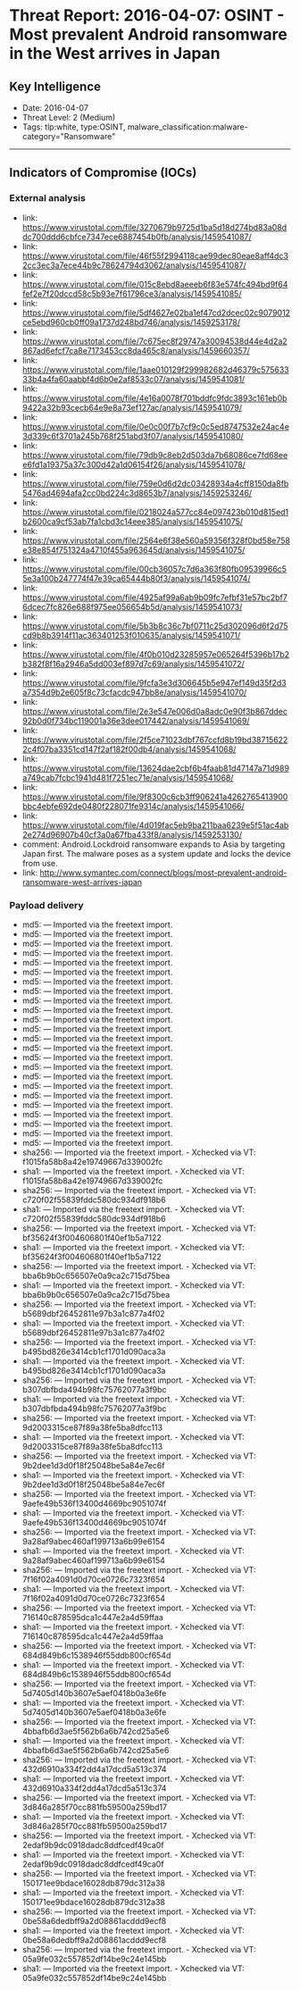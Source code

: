 # Threat Report: 2016-04-07: OSINT - Most prevalent Android ransomware in the West arrives in Japan


## Key Intelligence
* Date: 2016-04-07
* Threat Level: 2 (Medium)
* Tags: tlp:white, type:OSINT, malware_classification:malware-category="Ransomware"

---

## Indicators of Compromise (IOCs)
### External analysis
* link: https://www.virustotal.com/file/3270679b9725d1ba5d18d274bd83a08ddc700ddd6cbfce7347ece6887454b0fb/analysis/1459541087/
* link: https://www.virustotal.com/file/46f55f2994118cae99dec80eae8aff4dc32cc3ec3a7ece44b9c78624794d3062/analysis/1459541087/
* link: https://www.virustotal.com/file/015c8ebd8aeeeb6f83e574fc494bd9f64fef2e7f20dccd58c5b93e7f61796ce3/analysis/1459541085/
* link: https://www.virustotal.com/file/5df4627e02ba1ef47cd2dcec02c9079012ce5ebd960cb0ff09a1737d248bd746/analysis/1459253178/
* link: https://www.virustotal.com/file/7c675ec8f29747a30094538d44e4d2a2867ad6efcf7ca8e7173453cc8da465c8/analysis/1459660357/
* link: https://www.virustotal.com/file/1aae010129f299982682d46379c57563333b4a4fa60aabbf4d6b0e2af8533c07/analysis/1459541081/
* link: https://www.virustotal.com/file/4e16a0078f701bddfc9fdc3893c161eb0b9422a32b93cecb64e9e8a73ef127ac/analysis/1459541079/
* link: https://www.virustotal.com/file/0e0c00f7b7cf9c0c5ed8747532e24ac4e3d339c6f3701a245b768f251abd3f07/analysis/1459541080/
* link: https://www.virustotal.com/file/79db9c8eb2d503da7b68086ce7fd68eee6fd1a19375a37c300d42a1d06154f26/analysis/1459541078/
* link: https://www.virustotal.com/file/759e0d6d2dc03428934a4cff8150da8fb5476ad4694afa2cc0bd224c3d8653b7/analysis/1459253246/
* link: https://www.virustotal.com/file/0218024a577cc84e097423b010d815ed1b2600ca9cf53ab7fa1cbd3c14eee385/analysis/1459541075/
* link: https://www.virustotal.com/file/2564e6f38e560a59356f328f0bd58e758e38e854f751324a4710f455a963645d/analysis/1459541075/
* link: https://www.virustotal.com/file/00cb36057c7d6a363f80fb09539966c55e3a100b247774f47e39ca65444b80f3/analysis/1459541074/
* link: https://www.virustotal.com/file/4925af99a6ab9b09fc7efbf31e57bc2bf76dcec7fc826e688f975ee056654b5d/analysis/1459541073/
* link: https://www.virustotal.com/file/5b3b8c36c7bf0711c25d302096d6f2d75cd9b8b3914f11ac363401253f010635/analysis/1459541071/
* link: https://www.virustotal.com/file/4f0b010d23285957e065264f5396b17b2b382f8f16a2946a5dd003ef897d7c69/analysis/1459541072/
* link: https://www.virustotal.com/file/9fcfa3e3d306645b5e947ef149d35f2d3a7354d9b2e605f8c73cfacdc947bb8e/analysis/1459541070/
* link: https://www.virustotal.com/file/2e3e547e006d0a8adc0e90f3b867ddec92b0d0f734bc119001a36e3dee017442/analysis/1459541069/
* link: https://www.virustotal.com/file/2f5ce71023dbf767ccfd8b19bd387156222c4f07ba3351cd147f2af182f00db4/analysis/1459541068/
* link: https://www.virustotal.com/file/13624dae2cbf6b4faab81d47147a71d989a749cab7fcbc1941d481f7251ec71e/analysis/1459541068/
* link: https://www.virustotal.com/file/9f8300c6cb3ff906241a4262765413900bbc4ebfe692de0480f228071fe9314c/analysis/1459541066/
* link: https://www.virustotal.com/file/4d019fac5eb9ba211baa6239e5f51ac4ab2e274d96907b40cf3a0a67fba433f8/analysis/1459253130/
* comment: Android.Lockdroid ransomware expands to Asia by targeting Japan first. The malware poses as a system update and locks the device from use.
* link: http://www.symantec.com/connect/blogs/most-prevalent-android-ransomware-west-arrives-japan

### Payload delivery
* md5: <md5> — Imported via the freetext import.
* md5: <md5> — Imported via the freetext import.
* md5: <md5> — Imported via the freetext import.
* md5: <md5> — Imported via the freetext import.
* md5: <md5> — Imported via the freetext import.
* md5: <md5> — Imported via the freetext import.
* md5: <md5> — Imported via the freetext import.
* md5: <md5> — Imported via the freetext import.
* md5: <md5> — Imported via the freetext import.
* md5: <md5> — Imported via the freetext import.
* md5: <md5> — Imported via the freetext import.
* md5: <md5> — Imported via the freetext import.
* md5: <md5> — Imported via the freetext import.
* md5: <md5> — Imported via the freetext import.
* md5: <md5> — Imported via the freetext import.
* md5: <md5> — Imported via the freetext import.
* md5: <md5> — Imported via the freetext import.
* md5: <md5> — Imported via the freetext import.
* md5: <md5> — Imported via the freetext import.
* md5: <md5> — Imported via the freetext import.
* md5: <md5> — Imported via the freetext import.
* md5: <md5> — Imported via the freetext import.
* md5: <md5> — Imported via the freetext import.
* md5: <md5> — Imported via the freetext import.
* sha256: <sha256> — Imported via the freetext import. - Xchecked via VT: f1015fa58b8a42e19749667d339002fc
* sha1: <sha1> — Imported via the freetext import. - Xchecked via VT: f1015fa58b8a42e19749667d339002fc
* sha256: <sha256> — Imported via the freetext import. - Xchecked via VT: c720f02f55839fddc580dc934df918b6
* sha1: <sha1> — Imported via the freetext import. - Xchecked via VT: c720f02f55839fddc580dc934df918b6
* sha256: <sha256> — Imported via the freetext import. - Xchecked via VT: bf35624f3f004606801f40ef1b5a7122
* sha1: <sha1> — Imported via the freetext import. - Xchecked via VT: bf35624f3f004606801f40ef1b5a7122
* sha256: <sha256> — Imported via the freetext import. - Xchecked via VT: bba6b9b0c656507e0a9ca2c715d75bea
* sha1: <sha1> — Imported via the freetext import. - Xchecked via VT: bba6b9b0c656507e0a9ca2c715d75bea
* sha256: <sha256> — Imported via the freetext import. - Xchecked via VT: b5689dbf26452811e97b3a1c877a4f02
* sha1: <sha1> — Imported via the freetext import. - Xchecked via VT: b5689dbf26452811e97b3a1c877a4f02
* sha256: <sha256> — Imported via the freetext import. - Xchecked via VT: b495bd826e3414cb1cf1701d090aca3a
* sha1: <sha1> — Imported via the freetext import. - Xchecked via VT: b495bd826e3414cb1cf1701d090aca3a
* sha256: <sha256> — Imported via the freetext import. - Xchecked via VT: b307dbfbda494b98fc75762077a3f9bc
* sha1: <sha1> — Imported via the freetext import. - Xchecked via VT: b307dbfbda494b98fc75762077a3f9bc
* sha256: <sha256> — Imported via the freetext import. - Xchecked via VT: 9d2003315ce87f89a38fe5ba8dfcc113
* sha1: <sha1> — Imported via the freetext import. - Xchecked via VT: 9d2003315ce87f89a38fe5ba8dfcc113
* sha256: <sha256> — Imported via the freetext import. - Xchecked via VT: 9b2dee1d3d0f18f25048be5a84e7ec6f
* sha1: <sha1> — Imported via the freetext import. - Xchecked via VT: 9b2dee1d3d0f18f25048be5a84e7ec6f
* sha256: <sha256> — Imported via the freetext import. - Xchecked via VT: 9aefe49b536f13400d4669bc9051074f
* sha1: <sha1> — Imported via the freetext import. - Xchecked via VT: 9aefe49b536f13400d4669bc9051074f
* sha256: <sha256> — Imported via the freetext import. - Xchecked via VT: 9a28af9abec460af199713a6b99e6154
* sha1: <sha1> — Imported via the freetext import. - Xchecked via VT: 9a28af9abec460af199713a6b99e6154
* sha256: <sha256> — Imported via the freetext import. - Xchecked via VT: 7f16f02a4091d0d70ce0726c7323f654
* sha1: <sha1> — Imported via the freetext import. - Xchecked via VT: 7f16f02a4091d0d70ce0726c7323f654
* sha256: <sha256> — Imported via the freetext import. - Xchecked via VT: 716140c878595dca1c447e2a4d59ffaa
* sha1: <sha1> — Imported via the freetext import. - Xchecked via VT: 716140c878595dca1c447e2a4d59ffaa
* sha256: <sha256> — Imported via the freetext import. - Xchecked via VT: 684d849b6c1538946f55ddb800cf654d
* sha1: <sha1> — Imported via the freetext import. - Xchecked via VT: 684d849b6c1538946f55ddb800cf654d
* sha256: <sha256> — Imported via the freetext import. - Xchecked via VT: 5d7405d140b3607e5aef0418b0a3e6fe
* sha1: <sha1> — Imported via the freetext import. - Xchecked via VT: 5d7405d140b3607e5aef0418b0a3e6fe
* sha256: <sha256> — Imported via the freetext import. - Xchecked via VT: 4bbafb6d3ae5f562b6a6b742cd25a5e6
* sha1: <sha1> — Imported via the freetext import. - Xchecked via VT: 4bbafb6d3ae5f562b6a6b742cd25a5e6
* sha256: <sha256> — Imported via the freetext import. - Xchecked via VT: 432d6910a334f2dd4a17dcd5a513c374
* sha1: <sha1> — Imported via the freetext import. - Xchecked via VT: 432d6910a334f2dd4a17dcd5a513c374
* sha256: <sha256> — Imported via the freetext import. - Xchecked via VT: 3d846a285f70cc881fb59500a259bd17
* sha1: <sha1> — Imported via the freetext import. - Xchecked via VT: 3d846a285f70cc881fb59500a259bd17
* sha256: <sha256> — Imported via the freetext import. - Xchecked via VT: 2edaf9b9dc0918dadc8ddfcedf49ca0f
* sha1: <sha1> — Imported via the freetext import. - Xchecked via VT: 2edaf9b9dc0918dadc8ddfcedf49ca0f
* sha256: <sha256> — Imported via the freetext import. - Xchecked via VT: 150171ee9bdace16028db879dc312a38
* sha1: <sha1> — Imported via the freetext import. - Xchecked via VT: 150171ee9bdace16028db879dc312a38
* sha256: <sha256> — Imported via the freetext import. - Xchecked via VT: 0be58a6dedbff9a2d08861acddd9ecf8
* sha1: <sha1> — Imported via the freetext import. - Xchecked via VT: 0be58a6dedbff9a2d08861acddd9ecf8
* sha256: <sha256> — Imported via the freetext import. - Xchecked via VT: 05a9fe032c557852df14be9c24e145bb
* sha1: <sha1> — Imported via the freetext import. - Xchecked via VT: 05a9fe032c557852df14be9c24e145bb
